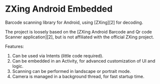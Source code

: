 # ZXing Android Embedded

Barcode scanning library for Android, using [ZXing][2] for decoding.

The project is loosely based on the [ZXing Android Barcode and Qr code Scanner application][2], but is not affiliated with the official ZXing project.

Features:

1. Can be used via Intents (little code required).
2. Can be embedded in an Activity, for advanced customization of UI and logic.
3. Scanning can be performed in landscape or portrait mode.
4. Camera is managed in a background thread, for fast startup time.